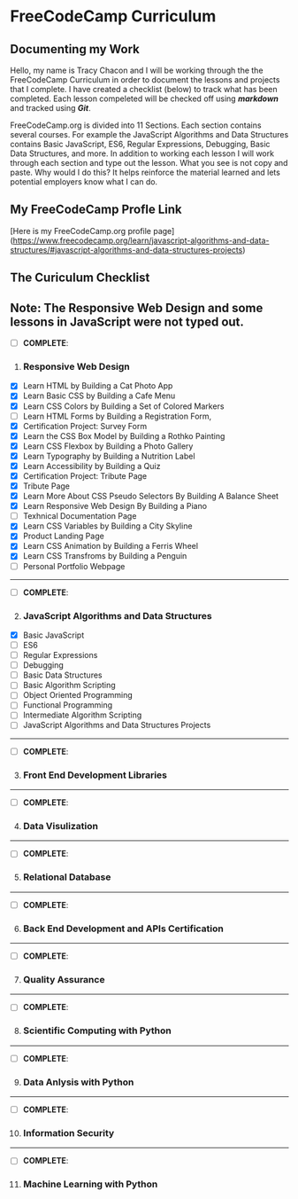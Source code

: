 # FreeCodeCamp Curriculum
## Documenting my Work
Hello, my name is Tracy Chacon and I will be working through the the FreeCodeCamp Curriculum in order to document the lessons and projects that I complete. I have created a checklist (below) to track what has been completed. Each lesson compeleted will be checked off using ***markdown*** and tracked using ***Git***. 

FreeCodeCamp.org is divided into 11 Sections. Each  section contains several courses. For example the JavaScript Algorithms and Data Structures contains Basic JavaScript, ES6, Regular Expressions, Debugging, Basic Data Structures, and more. In addition to working each lesson I will work through each section and type out the lesson. What you see is not copy and paste. Why would I do this? It helps reinforce the material learned and lets potential employers know what I can do. 

## My FreeCodeCamp Profle Link
[Here is my FreeCodeCamp.org profile page] (https://www.freecodecamp.org/learn/javascript-algorithms-and-data-structures/#javascript-algorithms-and-data-structures-projects)


## The Curiculum Checklist
Note: The Responsive Web Design and some lessons in JavaScript were not typed out.
---
- [ ] **COMPLETE**:
1. ### Responsive Web Design
- [X] Learn HTML by Building a Cat Photo App
- [X] Learn Basic CSS by Building a Cafe Menu
- [X] Learn CSS Colors by Building a Set of Colored Markers
- [ ] Learn HTML Forms by Building a Registration Form, 
- [X] Certification Project:
            Survey Form
- [X] Learn the CSS Box Model by Building a Rothko Painting
- [X] Learn CSS Flexbox by Building a Photo Gallery
- [X] Learn Typography by Building a Nutrition Label
- [X] Learn Accessibility by Building a Quiz
- [X] Certification Project:
    Tribute Page
- [X] Tribute Page
- [X] Learn More About CSS Pseudo Selectors By Building A Balance Sheet
- [X] Learn Responsive Web Design By Building a Piano 
- [ ] Texhnical Documentation Page
- [X] Learn CSS Variables by Building a City Skyline 
- [X] Product Landing Page
- [X] Learn CSS Animation by Building a Ferris Wheel
- [X] Learn CSS Transfroms by Building a Penguin
- [ ] Personal Portfolio Webpage

---
- [ ] **COMPLETE**:
2. ###  JavaScript Algorithms and Data Structures
- [X] Basic JavaScript
- [ ] ES6
- [ ] Regular Expressions
- [ ] Debugging
- [ ] Basic Data Structures
- [ ] Basic Algorithm Scripting
- [ ] Object Oriented Programming
- [ ] Functional Programming
- [ ] Intermediate Algorithm Scripting
- [ ] JavaScript Algorithms and Data Structures Projects

---
- [ ] **COMPLETE**:
3.  ###  Front End Development Libraries

---
- [ ] **COMPLETE**:
4.  ###  Data Visulization

---
- [ ] **COMPLETE**:
5.  ###  Relational Database

---
- [ ] **COMPLETE**:
6.  ###  Back End Development and APIs Certification

---
- [ ] **COMPLETE**:
7.  ###  Quality Assurance

---
- [ ] **COMPLETE**:
8.  ###  Scientific Computing with Python

---
- [ ] **COMPLETE**:
9.  ###  Data Anlysis with Python

---
- [ ] **COMPLETE**:
10. ###  Information Security

---
- [ ] **COMPLETE**:
11. ###  Machine Learning with Python

